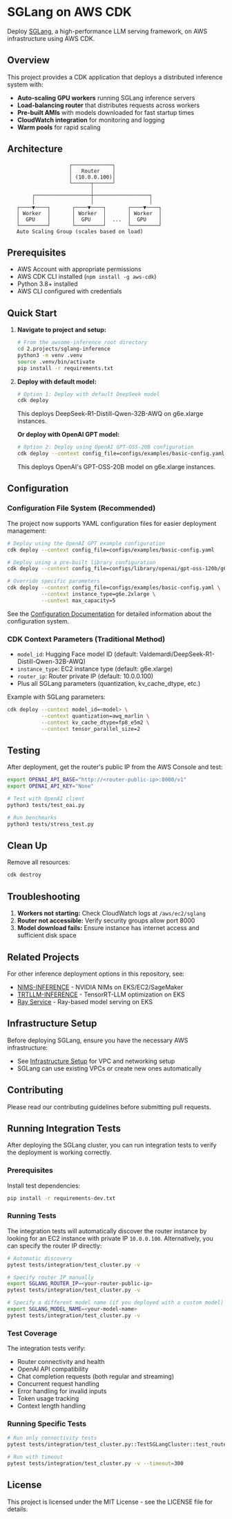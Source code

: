 # SGLang on AWS CDK

Deploy [SGLang](https://github.com/sgl-project/sglang), a high-performance LLM serving framework, on AWS infrastructure using AWS CDK.

## Overview

This project provides a CDK application that deploys a distributed inference system with:

- **Auto-scaling GPU workers** running SGLang inference servers
- **Load-balancing router** that distributes requests across workers
- **Pre-built AMIs** with models downloaded for fast startup times
- **CloudWatch integration** for monitoring and logging
- **Warm pools** for rapid scaling

## Architecture

```
                    ┌─────────────┐
                    │   Router    │
                    │ (10.0.0.100)│
                    └──────┬──────┘
                           │
        ┌──────────────────┼──────────────────┐
        │                  │                  │
   ┌────▼────┐       ┌────▼────┐       ┌────▼────┐
   │ Worker  │       │ Worker  │       │ Worker  │
   │  GPU    │       │  GPU    │  ...  │  GPU    │
   └─────────┘       └─────────┘       └─────────┘
   Auto Scaling Group (scales based on load)
```

## Prerequisites

- AWS Account with appropriate permissions
- AWS CDK CLI installed (`npm install -g aws-cdk`)
- Python 3.8+ installed
- AWS CLI configured with credentials

## Quick Start

1. **Navigate to project and setup:**
   ```bash
   # From the awsome-inference root directory
   cd 2.projects/sglang-inference
   python3 -m venv .venv
   source .venv/bin/activate
   pip install -r requirements.txt
   ```

2. **Deploy with default model:**
   ```bash
   # Option 1: Deploy with default DeepSeek model
   cdk deploy
   ```
   This deploys DeepSeek-R1-Distill-Qwen-32B-AWQ on g6e.xlarge instances.

   **Or deploy with OpenAI GPT model:**
   ```bash
   # Option 2: Deploy using OpenAI GPT-OSS-20B configuration
   cdk deploy --context config_file=configs/examples/basic-config.yaml
   ```
   This deploys OpenAI's GPT-OSS-20B model on g6e.xlarge instances.

## Configuration

### Configuration File System (Recommended)

The project now supports YAML configuration files for easier deployment management:

```bash
# Deploy using the OpenAI GPT example configuration
cdk deploy --context config_file=configs/examples/basic-config.yaml

# Deploy using a pre-built library configuration
cdk deploy --context config_file=configs/library/openai/gpt-oss-120b/g6e-12xlarge.yaml

# Override specific parameters
cdk deploy --context config_file=configs/examples/basic-config.yaml \
           --context instance_type=g6e.2xlarge \
           --context max_capacity=5
```

See the [Configuration Documentation](configs/README.md) for detailed information about the configuration system.

### CDK Context Parameters (Traditional Method)

- `model_id`: Hugging Face model ID (default: Valdemardi/DeepSeek-R1-Distill-Qwen-32B-AWQ)
- `instance_type`: EC2 instance type (default: g6e.xlarge)
- `router_ip`: Router private IP (default: 10.0.0.100)
- Plus all SGLang parameters (quantization, kv_cache_dtype, etc.)

Example with SGLang parameters:
```bash
cdk deploy --context model_id=<model> \
           --context quantization=awq_marlin \
           --context kv_cache_dtype=fp8_e5m2 \
           --context tensor_parallel_size=2
```

## Testing

After deployment, get the router's public IP from the AWS Console and test:

```bash
export OPENAI_API_BASE="http://<router-public-ip>:8000/v1"
export OPENAI_API_KEY="None"

# Test with OpenAI client
python3 tests/test_oai.py

# Run benchmarks
python3 tests/stress_test.py
```

## Clean Up

Remove all resources:
```bash
cdk destroy
```

## Troubleshooting

1. **Workers not starting:** Check CloudWatch logs at `/aws/ec2/sglang`
2. **Router not accessible:** Verify security groups allow port 8000
3. **Model download fails:** Ensure instance has internet access and sufficient disk space

## Related Projects

For other inference deployment options in this repository, see:
- [NIMS-INFERENCE](../nims-inference/README.md) - NVIDIA NIMs on EKS/EC2/SageMaker
- [TRTLLM-INFERENCE](../trtllm-inference/README.md) - TensorRT-LLM optimization on EKS
- [Ray Service](../ray-service/README.md) - Ray-based model serving on EKS

## Infrastructure Setup

Before deploying SGLang, ensure you have the necessary AWS infrastructure:
- See [Infrastructure Setup](../../1.infrastructure/README.md) for VPC and networking setup
- SGLang can use existing VPCs or create new ones automatically

## Contributing

Please read our contributing guidelines before submitting pull requests.

## Running Integration Tests

After deploying the SGLang cluster, you can run integration tests to verify the deployment is working correctly.

### Prerequisites

Install test dependencies:
```bash
pip install -r requirements-dev.txt
```

### Running Tests

The integration tests will automatically discover the router instance by looking for an EC2 instance with private IP `10.0.0.100`. Alternatively, you can specify the router IP directly:

```bash
# Automatic discovery
pytest tests/integration/test_cluster.py -v

# Specify router IP manually
export SGLANG_ROUTER_IP=<your-router-public-ip>
pytest tests/integration/test_cluster.py -v

# Specify a different model name (if you deployed with a custom model)
export SGLANG_MODEL_NAME=<your-model-name>
pytest tests/integration/test_cluster.py -v
```

### Test Coverage

The integration tests verify:
- Router connectivity and health
- OpenAI API compatibility
- Chat completion requests (both regular and streaming)
- Concurrent request handling
- Error handling for invalid inputs
- Token usage tracking
- Context length handling

### Running Specific Tests

```bash
# Run only connectivity tests
pytest tests/integration/test_cluster.py::TestSGLangCluster::test_router_connectivity -v

# Run with timeout
pytest tests/integration/test_cluster.py -v --timeout=300
```

## License

This project is licensed under the MIT License - see the LICENSE file for details.
